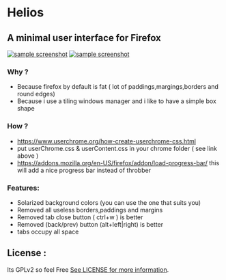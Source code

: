 # Helios
## A minimal user interface for Firefox

[![sample screenshot](https://raw.githubusercontent.com/toufikbelouadah/Helios/master/screenshot1.png)](https://raw.githubusercontent.com/toufikbelouadah/Helios/master/screenshot1.png)
[![sample screenshot](https://raw.githubusercontent.com/toufikbelouadah/Helios/master/screenshot.png)](https://raw.githubusercontent.com/toufikbelouadah/Helios/master/screenshot.png)

### Why ?
* Because firefox by default is fat ( lot of paddings,margings,borders and round edges)
* Because i use a tiling windows manager and i like to have a simple box shape

### How ?
* https://www.userchrome.org/how-create-userchrome-css.html
* put userChrome.css & userContent.css in your chrome folder ( see link above )
* https://addons.mozilla.org/en-US/firefox/addon/load-progress-bar/ this will add a nice progress bar instead of throbber
### Features:
* Solarized background colors (you can use the one that suits you)
* Removed all useless borders,paddings and margins
* Removed tab close button ( ctrl+w ) is better
* Removed (back/prev) button (alt+left|right) is better
* tabs occupy all space 

## License :
Its GPLv2 so feel Free [See LICENSE for more information](https://github.com/toufikbelouadah/Helios/blob/master/LICENSE).
